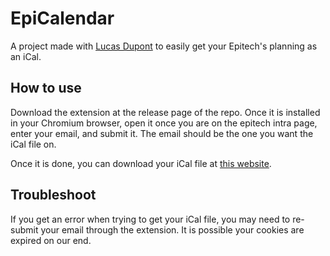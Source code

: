 # EpiCalendar
A project made with [Lucas Dupont](https://github.com/lucasdpt) to easily get your Epitech's planning as an iCal.

## How to use
Download the extension at the release page of the repo. Once it is installed in your Chromium browser,
open it once you are on the epitech intra page, enter your email, and submit it. The email should
be the one you want the iCal file on.

Once it is done, you can download your iCal file at [this website](https://epicalendar.sinankarakaya.fr).

## Troubleshoot
If you get an error when trying to get your iCal file, you may need to re-submit your email
through the extension. It is possible your cookies are expired on our end.
